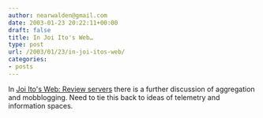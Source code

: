 ```yaml
---
author: nearwalden@gmail.com
date: 2003-01-23 20:22:11+00:00
draft: false
title: In Joi Ito's Web…
type: post
url: /2003/01/23/in-joi-itos-web/
categories:
- posts
---
```


In [Joi Ito's Web: Review servers](//joi.ito.com/archives/2003/01/22/review_servers.html') there is a further discussion of aggregation and mobblogging.  Need to tie this back to ideas of telemetry and information spaces.



